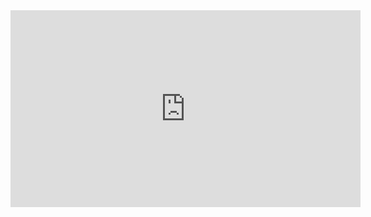 

<iframe width="560" height="315" src="https://www.youtube.com/watch?v=eznPrInQ0rs" frameborder="0" allow="autoplay; encrypted-media" allowfullscreen></iframe>
